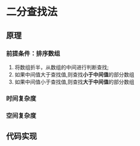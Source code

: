 二分查找法
====

原理
----
### 前提条件：排序数组
1. 将数组折半，从数组的中间进行判断查找;
2. 如果中间值大于查找值,则查找**小于中间值**的部分数组
3. 如果中间值小于查找值,则查找**大于中间值**的部分数组

### 时间复杂度

### 空间复杂度


代码实现
----

```java

```

```java

```
  
  
